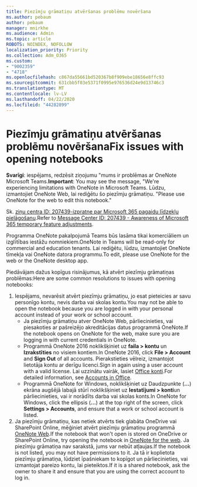 ```yaml
---
title: Piezīmju grāmatiņu atvēršanas problēmu novēršana
ms.author: pebaum
author: pebaum
manager: mnirkhe
ms.audience: Admin
ms.topic: article
ROBOTS: NOINDEX, NOFOLLOW
localization_priority: Priority
ms.collection: Adm_O365
ms.custom:
- "9002359"
- "4718"
ms.openlocfilehash: c867da55661bd520367b8f909ebe18656e8ffc93
ms.sourcegitcommit: 631cbb5f03e5371f0995e976536d24e9d13746c3
ms.translationtype: MT
ms.contentlocale: lv-LV
ms.lasthandoff: 04/22/2020
ms.locfileid: "44282899"
---
```

# <a name="fix-issues-with-opening-notebooks"></a><span data-ttu-id="321d0-102">Piezīmju grāmatiņu atvēršanas problēmu novēršana</span><span class="sxs-lookup"><span data-stu-id="321d0-102">Fix issues with opening notebooks</span></span>

<span data-ttu-id="321d0-103">**Svarīgi**: iespējams, redzēsit ziņojumu "mums ir problēmas ar OneNote Microsoft Teams.</span><span class="sxs-lookup"><span data-stu-id="321d0-103">**Important**: You may see the message, "We're experiencing limitations with OneNote in Microsoft Teams.</span></span> <span data-ttu-id="321d0-104">Lūdzu, izmantojiet OneNote Web, lai rediģētu šo piezīmju grāmatiņu. "</span><span class="sxs-lookup"><span data-stu-id="321d0-104">Please use OneNote for the web to edit this notebook."</span></span>

<span data-ttu-id="321d0-105">Sk. [ziņu centra ID: 207439-izpratne par Microsoft 365 pagaidu līdzekļu pielāgošanu](https://admin.microsoft.com/Adminportal/Home?source=applauncher#MessageCenter?id=MC207439).</span><span class="sxs-lookup"><span data-stu-id="321d0-105">Refer to [Message Center ID: 207439 - Awareness of Microsoft 365 temporary feature adjustments](https://admin.microsoft.com/Adminportal/Home?source=applauncher#MessageCenter?id=MC207439).</span></span>

<span data-ttu-id="321d0-106">Programma OneNote pakalpojumā Teams būs lasāma tikai komerciāliem un izglītības iestāžu nomniekiem.</span><span class="sxs-lookup"><span data-stu-id="321d0-106">OneNote in Teams will be read-only for commercial and education tenants.</span></span> <span data-ttu-id="321d0-107">Lai rediģētu, lūdzu, izmantojiet OneNote tīmekļa vai OneNote datora programmu.</span><span class="sxs-lookup"><span data-stu-id="321d0-107">To edit, please use OneNote for the web or the OneNote desktop app.</span></span>

<span data-ttu-id="321d0-108">Piedāvājam dažus kopīgus risinājumus, kā atvērt piezīmju grāmatiņas problēmas:</span><span class="sxs-lookup"><span data-stu-id="321d0-108">Here are some common resolutions to issues with opening notebooks:</span></span>

1. <span data-ttu-id="321d0-109">Iespējams, nevarēsit atvērt piezīmju grāmatiņu, jo esat pieteicies ar savu personīgo kontu, nevis darba vai skolas kontu.</span><span class="sxs-lookup"><span data-stu-id="321d0-109">You may not be able to open the notebook because you are logged in with your personal account instead of your work or school account.</span></span>
    - <span data-ttu-id="321d0-110">Ja piezīmju grāmatiņu atver OneNote Web, pārliecinieties, vai piesakoties ar pašreizējo akreditācijas datus programmā OneNote.</span><span class="sxs-lookup"><span data-stu-id="321d0-110">If the notebook opens on OneNote for the web, make sure you are logging in with current credentials in OneNote.</span></span>
    - <span data-ttu-id="321d0-111">Programmā OneNote 2016 noklikšķiniet uz **faila > kontu** un **Izrakstīties** no visiem kontiem.</span><span class="sxs-lookup"><span data-stu-id="321d0-111">In OneNote 2016, click **File > Account** and **Sign Out** of all accounts.</span></span> <span data-ttu-id="321d0-112">Pierakstieties vēlreiz, izmantojot lietotāja kontu ar derīgu licenci.</span><span class="sxs-lookup"><span data-stu-id="321d0-112">Sign in again using a user account with a valid license.</span></span> <span data-ttu-id="321d0-113">Lai uzzinātu vairāk, lasiet [Office konti](https://support.office.com/article/accounts-in-office-628ea040-f265-49de-b986-be09c3ebf8a9).</span><span class="sxs-lookup"><span data-stu-id="321d0-113">For detailed information, see [Accounts in Office](https://support.office.com/article/accounts-in-office-628ea040-f265-49de-b986-be09c3ebf8a9).</span></span> 
    - <span data-ttu-id="321d0-114">Programmā OneNote for Windows, noklikšķiniet uz Daudzpunkte (**...**) ekrāna augšējā labajā stūrī noklikšķiniet uz **Iestatījumi > konti**un pārliecinieties, vai ir norādīts darba vai skolas konts.</span><span class="sxs-lookup"><span data-stu-id="321d0-114">In OneNote for Windows, click the ellipsis (**…**) at the top right of the screen, click **Settings > Accounts**, and ensure that a work or school account is listed.</span></span> 
2. <span data-ttu-id="321d0-115">Ja piezīmju grāmatiņu, kas netiek atvērts tiek glabāta OneDrive vai SharePoint Online, mēģiniet atvērt piezīmju grāmatiņu programmā [OneNote Web](https://onenote.com).</span><span class="sxs-lookup"><span data-stu-id="321d0-115">If the notebook that won't open is stored on OneDrive or SharePoint Online, try opening the notebook in [OneNote for the web](https://onenote.com).</span></span> <span data-ttu-id="321d0-116">Ja piezīmju grāmatiņa nav sarakstā, jums var nebūt atļaujas.</span><span class="sxs-lookup"><span data-stu-id="321d0-116">If the notebook is not listed, you may not have permissions to it.</span></span> <span data-ttu-id="321d0-117">Ja tā ir koplietota piezīmju grāmatiņa, lūdziet īpašniekam to kopīgot un pārliecinieties, vai izmantojat pareizo kontu, lai pieteiktos.</span><span class="sxs-lookup"><span data-stu-id="321d0-117">If it is a shared notebook, ask the owner to share it and ensure that you are using the correct account to log in.</span></span>
